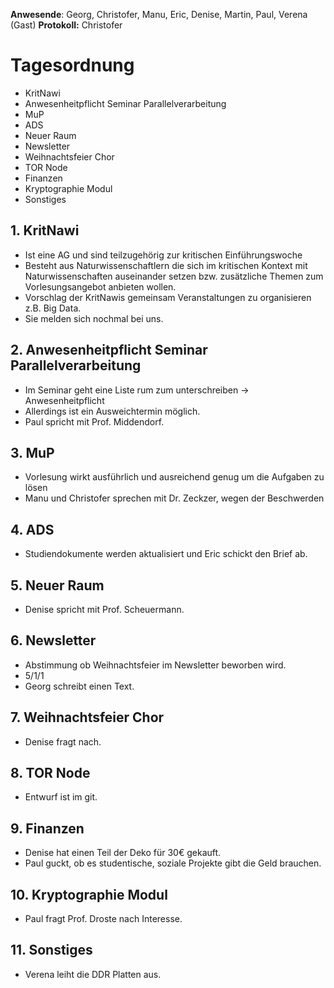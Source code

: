 ---
---

**Anwesende**: Georg, Christofer, Manu, Eric, Denise, Martin, Paul, Verena (Gast)
**Protokoll:** Christofer

# Tagesordnung

- KritNawi
- Anwesenheitpflicht Seminar Parallelverarbeitung
- MuP
- ADS
- Neuer Raum
- Newsletter
- Weihnachtsfeier Chor
- TOR Node
- Finanzen
- Kryptographie Modul
- Sonstiges

## 1. KritNawi

- Ist eine AG und sind teilzugehörig zur kritischen Einführungswoche
- Besteht aus Naturwissenschaftlern die sich im kritischen Kontext mit Naturwissenschaften auseinander setzen bzw. zusätzliche Themen zum Vorlesungsangebot anbieten wollen.
- Vorschlag der KritNawis gemeinsam Veranstaltungen zu organisieren z.B. Big Data.
- Sie melden sich nochmal bei uns.

## 2. Anwesenheitpflicht Seminar Parallelverarbeitung

- Im Seminar geht eine Liste rum zum unterschreiben -> Anwesenheitpflicht
- Allerdings ist ein Ausweichtermin möglich.
- Paul spricht mit Prof. Middendorf.

## 3. MuP

- Vorlesung wirkt ausführlich und ausreichend genug um die Aufgaben zu lösen
- Manu und Christofer sprechen mit Dr. Zeckzer, wegen der Beschwerden

## 4. ADS

- Studiendokumente werden aktualisiert und Eric schickt den Brief ab.

## 5. Neuer Raum

- Denise spricht mit Prof. Scheuermann.

## 6. Newsletter

- Abstimmung ob Weihnachtsfeier im Newsletter beworben wird.
- 5/1/1
- Georg schreibt einen Text.

## 7. Weihnachtsfeier Chor

- Denise fragt nach.

## 8. TOR Node

- Entwurf ist im git.

## 9. Finanzen

- Denise hat einen Teil der Deko für 30€ gekauft.
- Paul guckt, ob es studentische, soziale Projekte gibt die Geld brauchen.

## 10. Kryptographie Modul

- Paul fragt Prof. Droste nach Interesse.

## 11. Sonstiges

- Verena leiht die DDR Platten aus.
